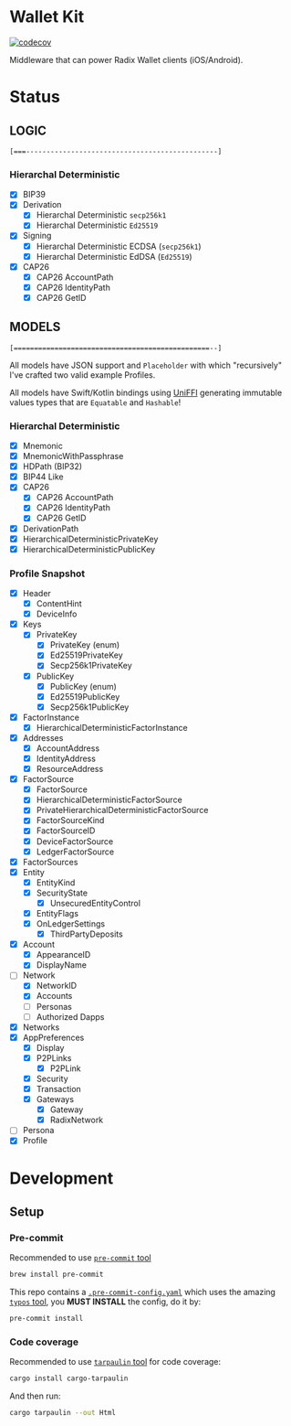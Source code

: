 # Wallet Kit

[![codecov](https://codecov.io/github/Sajjon/RadixWalletKit/graph/badge.svg?token=EQYDU0XPMX)](https://codecov.io/github/Sajjon/RadixWalletKit)

Middleware that can power Radix Wallet clients (iOS/Android).

# Status

## LOGIC

`[===-----------------------------------------------]`

### Hierarchal Deterministic

- [x] BIP39
- [x] Derivation
  - [x] Hierarchal Deterministic `secp256k1`
  - [x] Hierarchal Deterministic `Ed25519`
- [x] Signing
  - [x] Hierarchal Deterministic ECDSA (`secp256k1`)
  - [x] Hierarchal Deterministic EdDSA (`Ed25519`)
- [x] CAP26
  - [x] CAP26 AccountPath
  - [x] CAP26 IdentityPath
  - [x] CAP26 GetID

## MODELS

`[================================================--]`

All models have JSON support and `Placeholder` with which "recursively" I've crafted two valid example Profiles.

All models have Swift/Kotlin bindings using [UniFFI](https://github.com/mozilla/uniffi-rs) generating immutable values types that are `Equatable` and `Hashable`!

### Hierarchal Deterministic

- [x] Mnemonic
- [x] MnemonicWithPassphrase
- [x] HDPath (BIP32)
- [x] BIP44 Like
- [x] CAP26
  - [x] CAP26 AccountPath
  - [x] CAP26 IdentityPath
  - [x] CAP26 GetID
- [x] DerivationPath
- [x] HierarchicalDeterministicPrivateKey
- [x] HierarchicalDeterministicPublicKey

### Profile Snapshot

- [x] Header
  - [x] ContentHint
  - [x] DeviceInfo
- [x] Keys
  - [x] PrivateKey
    - [x] PrivateKey (enum)
    - [x] Ed25519PrivateKey
    - [x] Secp256k1PrivateKey
  - [x] PublicKey
    - [x] PublicKey (enum)
    - [x] Ed25519PublicKey
    - [x] Secp256k1PublicKey
- [x] FactorInstance
  - [x] HierarchicalDeterministicFactorInstance
- [x] Addresses
  - [x] AccountAddress
  - [x] IdentityAddress
  - [x] ResourceAddress
- [x] FactorSource
  - [x] FactorSource
  - [x] HierarchicalDeterministicFactorSource
  - [x] PrivateHierarchicalDeterministicFactorSource
  - [x] FactorSourceKind
  - [x] FactorSourceID
  - [x] DeviceFactorSource
  - [x] LedgerFactorSource
- [x] FactorSources
- [x] Entity
  - [x] EntityKind
  - [x] SecurityState
    - [x] UnsecuredEntityControl
  - [x] EntityFlags
  - [x] OnLedgerSettings
    - [x] ThirdPartyDeposits
- [x] Account
  - [x] AppearanceID
  - [x] DisplayName
- [ ] Network
  - [x] NetworkID
  - [x] Accounts
  - [ ] Personas
  - [ ] Authorized Dapps
- [x] Networks
- [x] AppPreferences
  - [x] Display
  - [x] P2PLinks
    - [x] P2PLink
  - [x] Security
  - [x] Transaction
  - [x] Gateways
    - [x] Gateway
    - [x] RadixNetwork
- [ ] Persona
- [x] Profile

# Development

## Setup

### Pre-commit

Recommended to use [`pre-commit` tool](https://pre-commit.com/)

```sh
brew install pre-commit
```

This repo contains a [`.pre-commit-config.yaml`](./.pre-commit-config.yaml) which uses the amazing [`typos` tool](https://github.com/crate-ci/typos), you **MUST INSTALL** the config, do it by:

```sh
pre-commit install
```

### Code coverage

Recommended to use [`tarpaulin` tool](https://github.com/xd009642/tarpaulin) for code coverage:

```sh
cargo install cargo-tarpaulin
```

And then run:

```sh
cargo tarpaulin --out Html
```

